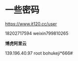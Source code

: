 # 一些密码

https://www.it120.cc/user

18202717594
weixin799810265

**博虎阿里云**

139.196.40.97
root
bohukeji*666#